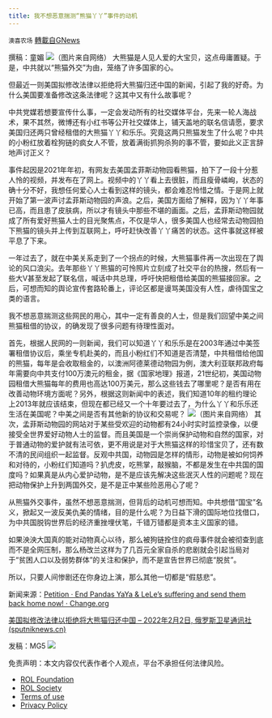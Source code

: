 ```yaml
---
title: 我不想恶意揣测“熊猫丫丫”事件的动机
---
```

`澳喜农场` [轉載自GNews](https://gnews.org/zh-hans/1958979/)

撰稿：童媚
![](https://assets.gnews.org/wp-content/uploads/2022/02/嘉嘉.jpg)（图片来自网络）
大熊猫是人见人爱的大宝贝，这点毋庸置疑。于是，中共就以“熊猫外交”为由，笼络了许多国家的心。

但最近一则美国拟修改法律以拒绝将大熊猫归还中国的新闻，引起了我的好奇。为什么美国要准备修改这条法律呢？这其中又有什么故事呢？

中共党媒若想要宣传什么事，一定会发动所有的社交媒体平台，先来一轮人海战术，果不其然，微博还有小红书等公开社交媒体上，铺天盖地的联名信请愿，要求美国归还两只曾经租借的大熊猫丫丫和乐乐。究竟这两只熊猫发生了什么呢？中共的小粉红放着栓狗链的疯女人不管，放着满街抓狗杀狗的事不管，要如此义正言辞地声讨正义？

事件起因是2021年年初，有网友去美国孟菲斯动物园看熊猫，拍下了一段十分惹人怜的视频，并发布在了网上。视频中的丫丫看上去很脏，而且瘦骨嶙峋，状态的确十分不好，我想任何爱心人士看到这样的镜头，都会难忍怜惜之情。于是网上就开始了第一波声讨孟菲斯动物园的声浪。之后，美国方面给了解释，因为丫丫年事已高，而且患了皮肤病，所以才有镜头中那些不堪的画面。之后，孟菲斯动物园就成了所有爱好熊猫人士的目光聚焦点，不仅是华人，很多美国人也经常去动物园拍下熊猫的镜头并上传到互联网上，呼吁赶快改善丫丫痛苦的状态。这件事就这样被平息了下来。

一年过去了，就在中美关系走到了一个拐点的时候，大熊猫事件再一次出现在了舆论的风口浪尖。去年那些丫丫熊猫的可怜照片立刻成了社交平台的热搜，然后有一些大V甚至发起了联名信，喊话中共总理，呼吁快把租借给美国的熊猫接回家。之后，可想而知的舆论宣传套路轮番上，评论区都是谩骂美国没有人性，虐待国宝之类的语言。

我不想恶意揣测这些网民的用心，其中一定有善良的人士，但是我们回望中美之间熊猫租借的协议，的确发现了很多问题有待理性面对。

首先，根据人民网的一则新闻，我们可以知道丫丫和乐乐是在2003年通过中美签署租借协议后，乘坐专机赴美的，而且小粉红们不知道是否清楚，中共租借给他国的熊猫，每年是会收取租金的，以澳洲阿德莱德动物园为例，澳大利亚联邦政府每年需要向中共支付100万澳元的租金，据《国家地理》报道，21世纪初，美国动物园租借大熊猫每年的费用也高达100万美元，那么这些钱去了哪里呢？是否有用在改善动物环境方面呢？另外，根据这则新闻中的表述，我们知道10年的租约理论上2013年就应该结束，但现在都已经又一个十年要过去了，为什么丫丫和乐乐还生活在美国呢？中美之间是否有其他新的协议和交易呢？
![](https://assets.gnews.org/wp-content/uploads/2022/02/39.jpg)（图片来自网络）
其次，孟菲斯动物园的网站对于某些受欢迎的动物都有24小时实时监控录像，以便接受全世界爱好动物人士的监督。而且美国是一个崇尚保护动物和自然的国家，对于普通动物的爱护就有法可依，更不用说是对于大熊猫这样的珍惜宝贝了，还有数不清的民间组织一起监督。反观中共国，动物园是怎样的情形，动物是被如何饲养和对待的，小粉红们知道吗？扒虎皮，吃熊掌，敲猴脑，不都是发生在中共国的国度吗？如果真是从内心爱护动物，是不是应该先解决这些泯灭人性的问题呢？现在把动物保护上升到两国外交，是不是正中某些险恶用心了呢？

从熊猫外交事件，虽然不想恶意揣测，但背后的动机可想而知。中共想借“国宝”名义，掀起又一波反美仇美的情绪，目的是什么呢？为日益下滑的国际地位找借口，为中共国脱钩世界后的经济重挫埋伏笔，千错万错都是资本主义国家的错。

如果泱泱大国真的能对动物真心以待，那么被狗链拴住的疯母事件就会被彻查到底而不是全网压制，那么杨改兰这样为了几百元全家自杀的悲剧就会引起当局对于“贫困人口以及弱势群体”的关注和保护，而不是宣告世界已彻底“脱贫”。

所以，只要人间惨剧还在你身边上演，那么其他一切都是“假慈悲”。

新闻来源：[Petition · End Pandas YaYa & LeLe’s suffering and send them back home now! · Change.org](https://www.change.org/p/ask-memphis-zoo-to-end-pandas-yaya-lele-s-suffering-and-send-them-back-home-now?recruiter=1228920582&amp;utm_source=share_petition&amp;utm_medium=twitter&amp;utm_campaign=psf_combo_share_initial&amp;recruited_by_id=fd7b7190-27f1-11ec-9662-07c683b1e8b7&amp;share_bandit_exp=initial-27701166-en-US)

[美国拟修改法律以拒绝将大熊猫归还中国 – 2022年2月2日, 俄罗斯卫星通讯社 (sputniknews.cn)](https://sputniknews.cn/20220202/1038639126.html)

发稿：MG5
![](https://assets.gnews.org/wp-content/uploads/2022/01/澳喜图标2-1-2.jpg)
 

免责声明：本文内容仅代表作者个人观点，平台不承担任何法律风险。

- [ROL Foundation](https://rolfoundation.org/)
- [ROL Society](https://rolsociety.org/)
- [Terms of use](https://gnews.org/terms-of-use-3/)
- [Privacy Policy](https://gnews.org/privacy-policy/)
